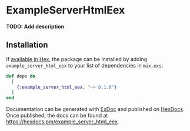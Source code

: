# ExampleServerHtmlEex

**TODO: Add description**

## Installation

If [available in Hex](https://hex.pm/docs/publish), the package can be installed
by adding `example_server_html_eex` to your list of dependencies in `mix.exs`:

```elixir
def deps do
  [
    {:example_server_html_eex, "~> 0.1.0"}
  ]
end
```

Documentation can be generated with [ExDoc](https://github.com/elixir-lang/ex_doc)
and published on [HexDocs](https://hexdocs.pm). Once published, the docs can
be found at <https://hexdocs.pm/example_server_html_eex>.

